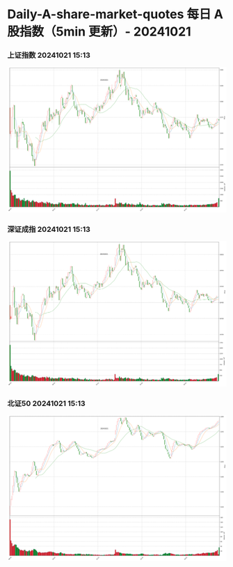 
# Daily-A-share-market-quotes 每日 A 股指数（5min 更新）- 20241021

### 上证指数 20241021 15:13
![](./fig/2024/10/20241021-sh000001.png)

### 深证成指 20241021 15:13
![](./fig/2024/10/20241021-sz399001.png)

### 北证50 20241021 15:13
![](./fig/2024/10/20241021-bj899050.png)
